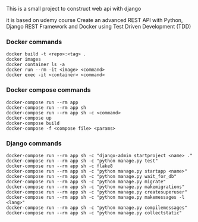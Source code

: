This is a small project to construct web api with django

it is based on udemy course
Create an advanced REST API with Python, Django REST Framework and Docker using Test Driven Development (TDD)

### Docker commands

    docker build -t <repo>:<tag> .
    docker images
    docker container ls -a
    docker run --rm -it <image> <command>
    docker exec -it <container> <command>

### Docker compose commands

    docker-compose run --rm app
    docker-compose run --rm app sh
    docker-compose run --rm app sh -c <command>
    docker-compose up
    docker-compose build
    docker-compose -f <compose file> <params>

### Django commands

    docker-compose run --rm app sh -c "django-admin startproject <name> ."
    docker-compose run --rm app sh -c "python manage.py test"
    docker-compose run --rm app sh -c flake8
    docker-compose run --rm app sh -c "python manage.py startapp <name>"
    docker-compose run --rm app sh -c "python manage.py wait_for_db"
    docker-compose run --rm app sh -c "python manage.py migrate"
    docker-compose run --rm app sh -c "python manage.py makemigrations"
    docker-compose run --rm app sh -c "python manage.py createsuperuser"
    docker-compose run --rm app sh -c "python manage.py makemessages -l <lang>"
    docker-compose run --rm app sh -c "python manage.py compilemessages"
    docker-compose run --rm app sh -c "python manage.py collectstatic"
